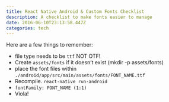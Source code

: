 ```yaml
---
title: React Native Android & Custom Fonts Checklist
description: A checklist to make fonts easier to manage
date: 2016-06-10T23:13:58.447Z
categories: tech
---
```


Here are a few things to remember:

- file type needs to be `ttf` NOT OTF!
- Create `assets/fonts` if it doesn’t exist (mkdir -p assets/fonts)
- place the font files within `./android/app/src/main/assets/fonts/FONT_NAME.ttf`
- Recompile. `react-native run-android`
- `fontFamily: FONT_NAME (1:1)`
- Viola!

